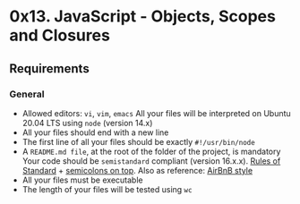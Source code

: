 # 0x13. JavaScript - Objects, Scopes and Closures

## Requirements
### General
- Allowed editors: `vi`, `vim`, `emacs`
All your files will be interpreted on Ubuntu 20.04 LTS using `node` (version 14.x)
- All your files should end with a new line
- The first line of all your files should be exactly `#!/usr/bin/node`
- A `README.md file`, at the root of the folder of the project, is mandatory
Your code should be `semistandard` compliant (version 16.x.x). [Rules of Standard](https://alx-intranet.hbtn.io/rltoken/1T1yg1vOAChRN20Yyz8crw) + [semicolons on top](https://alx-intranet.hbtn.io/rltoken/35q5Pc6A6KWPyd3kGeRQFg). Also as reference: [AirBnB style](https://alx-intranet.hbtn.io/rltoken/ilo9MmB3u0utJZjZat-W3Q)
- All your files must be executable
- The length of your files will be tested using `wc`